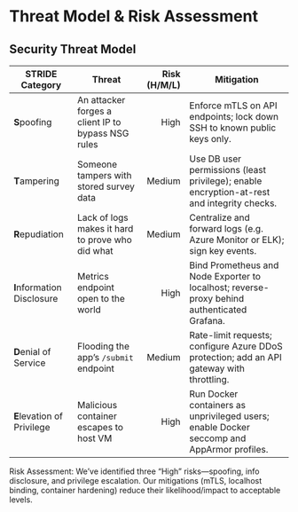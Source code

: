# Threat Model & Risk Assessment

## Security Threat Model

| STRIDE Category       | Threat                                                | Risk (H/M/L) | Mitigation                                                                                          |
|-----------------------|-------------------------------------------------------|-------------:|----------------------------------------------------------------------------------------------------|
| **S**poofing          | An attacker forges a client IP to bypass NSG rules    |         High | Enforce mTLS on API endpoints; lock down SSH to known public keys only.                            |
| **T**ampering         | Someone tampers with stored survey data               |        Medium| Use DB user permissions (least privilege); enable encryption-at-rest and integrity checks.         |
| **R**epudiation       | Lack of logs makes it hard to prove who did what      |        Medium| Centralize and forward logs (e.g. Azure Monitor or ELK); sign key events.                          |
| **I**nformation Disclosure | Metrics endpoint open to the world             |         High | Bind Prometheus and Node Exporter to localhost; reverse-proxy behind authenticated Grafana.        |
| **D**enial of Service | Flooding the app’s `/submit` endpoint                  |        Medium| Rate-limit requests; configure Azure DDoS protection; add an API gateway with throttling.         |
| **E**levation of Privilege | Malicious container escapes to host VM          |         High | Run Docker containers as unprivileged users; enable Docker seccomp and AppArmor profiles.         |

Risk Assessment:
We’ve identified three “High” risks—spoofing, info disclosure, and privilege escalation.
Our mitigations (mTLS, localhost binding, container hardening) reduce their likelihood/impact to acceptable levels.
